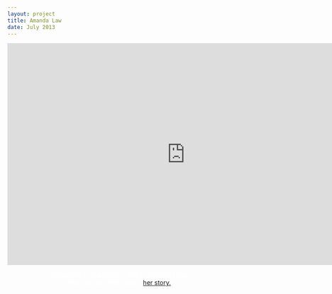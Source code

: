 ```yaml
---
layout: project
title: Amanda Law
date: July 2013
--- 
```

<script type="text/javascript" charset="utf-8">
$((function(){
  $(".header").hide();
  setTimeout(function(){
    $("body, .description a").animate({background: "black"},2000);
    $("h1.title").animate({color:"#fff"},2000);
    // $(".header").animate({height:"0px",opacity:0},2000);
  },1000);

}));
</script>

<iframe src="http://player.vimeo.com/video/70940199" width="800" height="501" frameborder="0" webkitAllowFullScreen="webkitAllowFullScreen" mozallowfullscreen="mozallowfullscreen" allowFullScreen="allowFullScreen"> </iframe>

<p class="description" style="color:#fff; text-align:center;">Allison made this lovely video of Amanda Law. <br />You can read more about <a href="/articles/2013/07/21/Amanda-Law/">her story.</a></p>